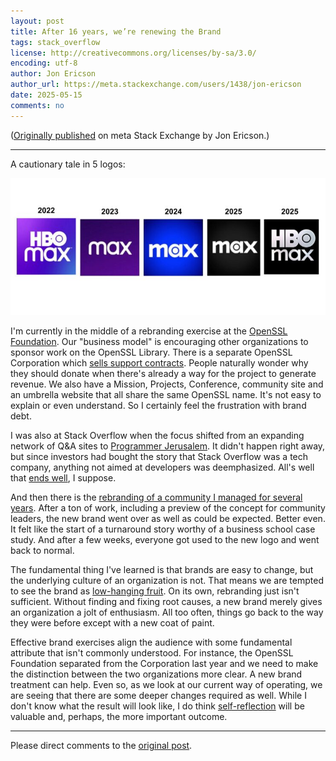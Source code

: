```yaml
---
layout: post
title: After 16 years, we’re renewing the Brand
tags: stack_overflow
license: http://creativecommons.org/licenses/by-sa/3.0/
encoding: utf-8
author: Jon Ericson
author_url: https://meta.stackexchange.com/users/1438/jon-ericson
date: 2025-05-15
comments: no
---
```


([Originally published](https://meta.stackexchange.com/a/409025/1438) on meta Stack Exchange by Jon Ericson.)

---

A cautionary tale in 5 logos:

[![HBO Max logos from 2022 to 2025.](/images/hbo_logos.jpeg)](https://x.com/TrungTPhan/status/1922669292929024017)

I'm currently in the middle of a rebranding exercise at the [OpenSSL Foundation](https://openssl-foundation.org/). Our "business model" is encouraging other organizations to sponsor work on the OpenSSL Library. There is a separate OpenSSL Corporation which [sells support contracts](https://openssl-corporation.org/support/index.html). People naturally wonder why they should donate when there's already a way for the project to generate revenue. We also have a Mission, Projects, Conference, community site and an umbrella website that all share the same OpenSSL name. It's not easy to explain or even understand. So I certainly feel the frustration with brand debt.

I was also at Stack Overflow when the focus shifted from an expanding network of Q&A sites to [Programmer Jerusalem](https://stackoverflow.blog/2015/01/20/andreessen-horowitz-invests-in-stack-exchange/). It didn't happen right away, but since investors had bought the story that Stack Overflow was a tech company, anything not aimed at developers was deemphasized. All's well that [ends well](https://jlericson.com/2023/05/17/so_business.html), I suppose.

And then there is the [rebranding of a community I managed for several years](https://talk.collegeconfidential.com/t/introducing-ccs-refreshed-brand/3503241). After a ton of work, including a preview of the concept for community leaders, the new brand went over as well as could be expected. Better even. It felt like the start of a turnaround story worthy of a business school case study. And after a few weeks, everyone got used to the new logo and went back to normal.

The fundamental thing I've learned is that brands are easy to change, but the underlying culture of an organization is not. That means we are tempted to see the brand as [low-hanging fruit](https://jlericson.com/2023/06/02/easy_answers.html). On its own, rebranding just isn't sufficient. Without finding and fixing root causes, a new brand merely gives an organization a jolt of enthusiasm. All too often, things go back to the way they were before except with a new coat of paint.


Effective brand exercises align the audience with some fundamental attribute that isn't commonly understood. For instance, the OpenSSL Foundation separated from the Corporation last year and we need to make the distinction between the two organizations more clear. A new brand treatment can help. Even so, as we look at our current way of operating, we are seeing that there are some deeper changes required as well. While I don't know what the result will look like, I do think [self-reflection](https://philosophy.stackexchange.com/questions/138/are-the-unexamined-lives-of-others-worth-examining) will be valuable and, perhaps, the more important outcome.


  [1]: https://i.sstatic.net/M6j1Ql5p.jpg

---

Please direct comments to the [original post](https://meta.stackexchange.com/a/409025/1438).

